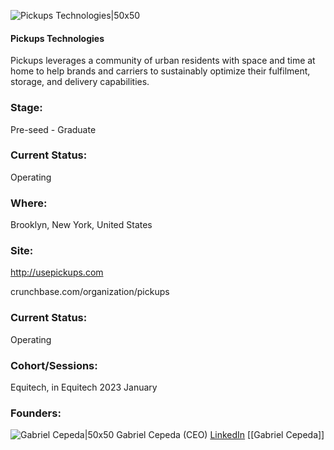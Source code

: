 

![Pickups Technologies|50x50](https://apimg.techstars.com/profiles/1671911919764_815861.png)

#### Pickups Technologies
Pickups leverages a community of urban residents with space and time at home to help brands and carriers to sustainably optimize their fulfilment, storage, and delivery capabilities.

### Stage: 
Pre-seed - Graduate 

### Current Status: 
Operating

### Where:
Brooklyn, New York, United States

### Site:
http://usepickups.com



crunchbase.com/organization/pickups

### Current Status: 
Operating

### Cohort/Sessions: 
Equitech, in Equitech 2023 January

### Founders: 

![Gabriel Cepeda|50x50]() Gabriel Cepeda (CEO) [LinkedIn](https://linkedin.com/in/gabriel-cepeda-200469181) [[Gabriel Cepeda]]


